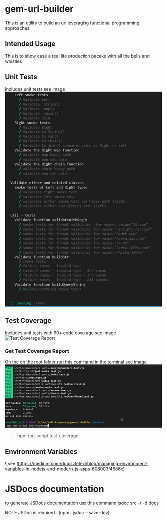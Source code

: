# gem-url-builder

This is an utility to build an url leveraging functional programming approaches

## Intended Usage

This is to show case a real life production pacake with all the bells and whistles

## Unit Tests

Includes unit tests see image
![Unit Tests Screenshot](./readme-images/unit-tests.jpg?raw=true "Unit Tests Screenshot")

## Test Coverage

Includes unit tests with 90+ code coverage see image ![Test Coverage Report](./reame-images/get-coverage-report.JPG)

### Get Test Coverage Report

On the on the root folder run this command in the terminal see image ![Get Test Coverage Report ](./readme-images/get-test-coverage-report.JPG)

> npm run-script test-coverage

## Environment Variables

![see (https://medium.com/dubizzletechblog/managing-environment-variables-in-nodejs-and-modern-js-apps-608003f4686c)

# JSDocs documentation

to generate JSDocs documentation use this command jsdoc src -r -d docs

NOTE JSDoc is required . (npm i jsdoc --save-dev)

